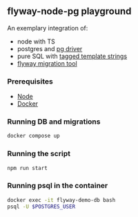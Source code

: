 ## flyway-node-pg playground

An exemplary integration of:

- node with TS
- postgres and [pg driver](https://node-postgres.com/)
- pure SQL with [tagged template strings](https://github.com/felixfbecker/node-sql-template-strings)
- [flyway migration tool](https://flywaydb.org/)

### Prerequisites

- [Node](https://nodejs.org/en/)
- [Docker](https://www.docker.com/)

### Running DB and migrations

```bash
docker compose up
```

### Running the script

```bash
npm run start
```

### Running psql in the container

```bash
docker exec -it flyway-demo-db bash
psql -U $POSTGRES_USER
```
